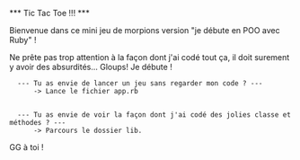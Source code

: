 
 *** Tic Tac Toe !!! ***

Bienvenue dans ce mini jeu de morpions version "je débute en POO avec Ruby" !

Ne prête pas trop attention à la façon dont j'ai codé tout ça, il doit surement y avoir des absurdités... Gloups! Je débute !

      --- Tu as envie de lancer un jeu sans regarder mon code ? ---
          -> Lance le fichier app.rb 


      --- Tu as envie de voir la façon dont j'ai codé des jolies classe et méthodes ? ---
          -> Parcours le dossier lib. 


GG à toi !